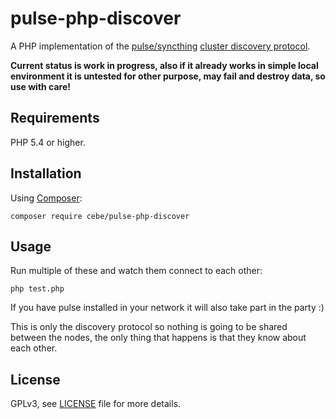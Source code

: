 pulse-php-discover
==================

A PHP implementation of the [pulse/syncthing](https://ind.ie/pulse) [cluster discovery protocol](https://github.com/syncthing/syncthing/blob/master/protocol/DISCOVERY.md).

**Current status is work in progress, also if it already works in simple local environment it is
untested for other purpose, may fail and destroy data, so use with care!**

Requirements
------------

PHP 5.4 or higher.

Installation
------------

Using [Composer](http://getcomposer.org):

    composer require cebe/pulse-php-discover

Usage
-----

Run multiple of these and watch them connect to each other:

```
php test.php
```

If you have pulse installed in your network it will also take part in the party :)

This is only the discovery protocol so nothing is going to be shared between the nodes, the
only thing that happens is that they know about each other.

License
-------

GPLv3, see [LICENSE](LICENSE) file for more details.
